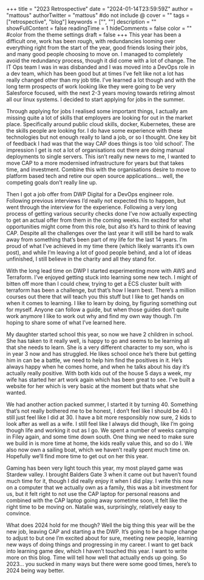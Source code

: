 +++
title = "2023 Retrospective"
date = "2024-01-14T23:59:59Z"
author = "mattous"
authorTwitter = "mattous" #do not include @
cover = ""
tags = ["retrospective", "blog"]
keywords = ["", ""]
description = ""
showFullContent = false
readingTime = 1
hideComments = false
color = "" #color from the theme settings
draft = false
+++
This year has been a difficult one, work has been rough, with redundancies looming over everything right from the start of the year, good friends losing their jobs, and many good people choosing to move on. I managed to completely avoid the redundancy process, though it did come with a lot of change. The IT Ops team I was in was disbanded and I was moved into a DevOps role in a dev team, which has been good but at times I’ve felt like not a lot has really changed other than my job title. I’ve learned a lot though and with the long term prospects of work looking like they were going to be very Salesforce focused, with the next 2-3 years moving towards retiring almost all our linux systems. I decided to start applying for jobs in the summer. 

Through applying for jobs I realised some important things, I actually am missing quite a lot of skills that employers are looking for out in the market place. Specifically around public cloud skills, docker, Kubernetes, these are the skills people are looking for. I do have some experience with these technologies but not enough really to land a job, or so I thought. One key bit of feedback I had was that the way CAP does things is too ‘old school’. The impression I get is not a lot of organisations out there are doing manual deployments to single servers. This isn’t really new news to me, I wanted to move CAP to a more modernised infrastructure  for years but that takes time, and investment. Combine this with the organisations desire to move to platform based tech and retire our open source applications… well, the competing goals don’t really line up. 

Then I got a job offer from DWP Digital for a DevOps engineer role. Following previous interviews I’d really not expected this to happen, but went through the interview for the experience. Following a very long process of getting various security checks done I’ve now actually expecting to get an actual offer from them in the coming weeks. I’m excited for what opportunities might come from this role, but also it’s hard to think of leaving CAP. Despite all the challenges over the last year it will still be hard to walk away from something that’s been part of my life for the last 14 years. I’m proud of what I’ve achieved in my time there (which likely warrants it’s own post), and while I’m leaving a lot of good people behind, and a lot of ideas unfinished, I still believe in the charity and all they stand for. 

With the long lead time on DWP I started experimenting more with AWS and Terraform. I’ve enjoyed getting stuck into learning some new tech. I might of bitten off more than I could chew, trying to get a ECS cluster built with terraform has been a challenge, but that’s how I learn best. There’s a million courses out there that will teach you this stuff but I like to get hands on when it comes to learning. I like to learn by doing, by figuring something out for myself. Anyone can follow a guide, but when those guides don’t quite work anymore I like to work out why and find my own way though. I’m hoping to share some of what I’ve learned here. 

My daughter started school this year, so now we have 2 children in school. She has taken to it really well, is happy to go and seems to be learning all that she needs to learn. She is a very different character to my son, who is in year 3 now and has struggled. He likes school once he’s there but getting him in can be a battle, we need to help him find the positives in it. He’s always happy when he comes home, and when he talks about his day it’s actually really positive. With both kids out of the house 5 days a week, my wife has started her art work again which has been great to see. I’ve built a website for her which is very basic at the moment but thats what she wanted. 

We had another action packed summer, I started it by turning 40. Something that’s not really bothered me to be honest, I don’t feel like I should be 40. I still just feel like I did at 30. I have a bit more responsibly now sure, 2 kids to look after as well as a wife. I still feel like I always did though, like I’m going though life and working it out as I go. We spent a number of weeks camping in Filey again, and some time down south. One thing we need to make sure we build in is more time at home, the kids really value this, and so do I. We also now own a sailing boat, which we haven’t really spent much time on. Hopefully we’ll find more time to get out on her this year. 

Gaming has been very light touch this year, my most played game was Stardew valley. I brought Balders Gate 3 when it came out but haven’t found much time for it, though I did really enjoy it when I did play. I write this now on a computer that we actually own as a family, this was a bit investment for us, but it felt right to not use the CAP laptop for personal reasons and combined with the CAP laptop going away sometime soon, it felt like the right time to be moving on. Natalie was, surprisingly, relatively easy to convince. 

What does 2024 hold for me though? Well the big thing this year will be the new job, leaving CAP and starting a the DWP. It’s going to be a huge change to adjust to but one I’m excited about for sure, meeting new people, learning new ways of doing things and progressing in my career. I want to get back into learning game dev, which I haven’t touched this year. I want to write more on this blog. Time will tell how well that actually ends up going. So 2023… you sucked in many ways but there were some good times, here’s to 2024 being way better. 